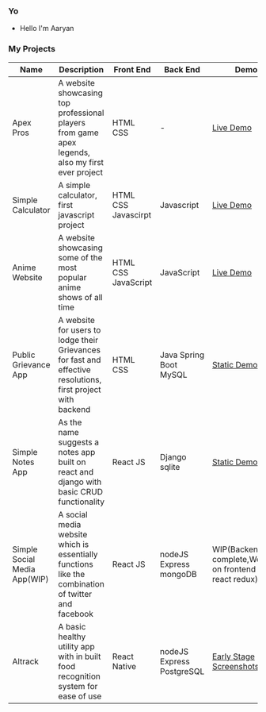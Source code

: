 ### Yo
- Hello I'm Aaryan
                     

### My Projects

| Name | Description | Front End | Back End | Demo | Repo |
| --- | --- | --- | --- | --- | --- |
| Apex Pros | A website showcasing top professional players from game apex legends, also my first ever project | HTML CSS | - |  <a href="https://aaryan-thakur.github.io/Apex-Pros/">Live Demo</a> |  <a href="https://github.com/Aaryan-Thakur/Apex-Pros/">Repo</a> |
| Simple Calculator| A simple calculator, first javascript project | HTML CSS Javascirpt | Javascript | <a href="https://aaryan-thakur.github.io/Calculator/">Live Demo</a> | <a href="https://github.com/Aaryan-Thakur/Calculator">WIP</a> |
| Anime Website | A website showcasing some of the most popular anime shows of all time | HTML CSS JavaScript | JavaScript |  <a href="https://aaryan-thakur.github.io/anime-website/">Live Demo</a> |  <a href="https://github.com/Aaryan-Thakur/anime-website">Repo</a> |
| Public Grievance App | A website for users to lodge their Grievances for fast and effective resolutions, first project with backend | HTML CSS | Java Spring Boot MySQL |  <a href="https://publicgrievanceapp.herokuapp.com/">Static Demo</a> |  <a href="https://github.com/Aaryan-Thakur/Public_Grievance_Program">Repo</a>|
| Simple Notes App | As the name suggests a notes app built on react and django with basic CRUD functionality | React JS | Django sqlite| <a href="https://www.youtube.com/watch?v=RqRzEnYdJ6c">Static Demo</a> |  <a href="https://github.com/Aaryan-Thakur/Notes-App">Repo</a>|
| Simple Social Media App(WIP) | A social media website which is essentially functions like the combination of twitter and facebook | React JS |nodeJS Express mongoDB| WIP(Backend complete,Working on frontend and react redux) | <a href="https://github.com/Aaryan-Thakur/Public_Grievance_Program">Repo</a>|
| Altrack | A basic healthy utility app with in built food recognition system for ease of use | React Native |nodeJS Express PostgreSQL| <a href="https://github.com/Aaryan-Thakur/Altrack/tree/main">Early Stage Screenshots</a> | <a href="https://github.com/Aaryan-Thakur/Altrack/tree/main">Repo</a>|

